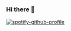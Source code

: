 ### Hi there 👋

[![spotify-github-profile](https://spotify-github-profile.vercel.app/api/view?uid=31wtafdafluvuhzawripqt4h2nzy&cover_image=true&theme=default)](https://github.com/kittinan/spotify-github-profile)
